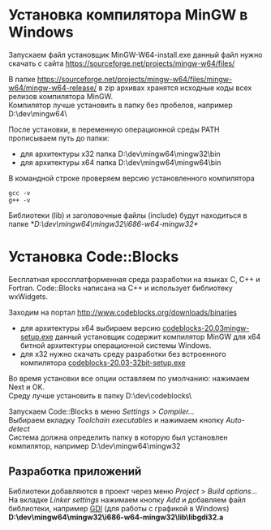 # Установка компилятора MinGW в Windows
Запускаем файл установщик MinGW-W64-install.exe данный файл нужно скачать с сайта https://sourceforge.net/projects/mingw-w64/files/  

В папке https://sourceforge.net/projects/mingw-w64/files/mingw-w64/mingw-w64-release/ в zip архивах хранятся исходные коды всех релизов компилятора MinGW.  
Компилятор лучше установить в папку без пробелов, например D:\dev\mingw64\  

После установки, в переменную операционной среды PATH прописываем путь до папки:
- для архитектуры x32 папка D:\dev\mingw64\mingw32\bin  
- для архитектуры x64 папка D:\dev\mingw64\mingw64\bin

В командной строке проверяем версию установленного компилятора
```
gcc -v
g++ -v
```
Библиотеки (lib) и заголовочные файлы (include) будут находиться в папке **D:\dev\mingw64\mingw32\i686-w64-mingw32\**

# Установка Code::Blocks
Бесплатная кроссплатформенная среда разработки на языках C, C++ и Fortran. Code::Blocks написана на С++ и использует библиотеку wxWidgets.  

Заходим на портал http://www.codeblocks.org/downloads/binaries  
- для архитектуры x64 выбираем версию [codeblocks-20.03mingw-setup.exe](https://www.fosshub.com/Code-Blocks.html?dwl=codeblocks-20.03mingw-setup.exe) данный установщик содержит компилятор MinGW для x64 битной архитектуры операционной системы Windows.  
- для x32 нужно скачать среду разработки без встроенного компилятора [codeblocks-20.03-32bit-setup.exe](https://www.fosshub.com/Code-Blocks.html?dwl=codeblocks-20.03-32bit-setup.exe)  

Во время установки все опции оставляем по умолчанию: нажимаем Next и OK.  
Среду лучше установить в папку D:\dev\codeblocks\  

Запускаем Code::Blocks в меню *Settings* > *Compiler...*  
Выбираем вкладку *Toolchain executables* и нажимаем кнопку *Auto-detect*  
Система должна определить папку в которую был установлен компилятор, например D:\dev\mingw64\mingw32

## Разработка приложений
Библиотеки добавляются в проект через меню *Project* > *Build options...*  
На вкладке *Linker settings* нажимаем кнопку *Add* и добавляем файл библиотеки, например [GDI](https://ru.wikipedia.org/wiki/GDI) (для работы с графикой в Windows) **D:\dev\mingw64\mingw32\i686-w64-mingw32\lib\libgdi32.a**

